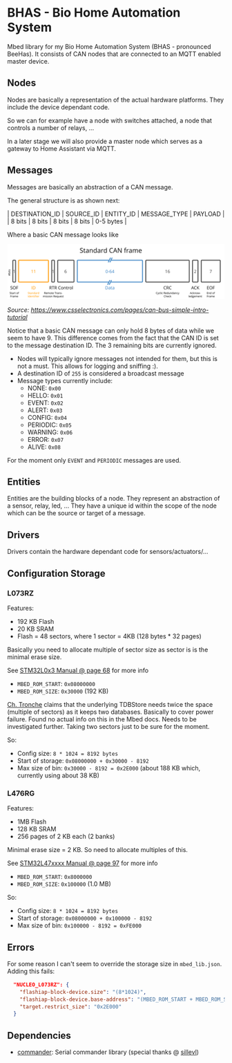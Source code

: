 # BHAS - Bio Home Automation System

Mbed library for my Bio Home Automation System (BHAS - pronounced BeeHas). It consists of CAN nodes that are connected to an MQTT enabled master device.

## Nodes

Nodes are basically a representation of the actual hardware platforms. They include the device dependant code.

So we can for example have a node with switches attached, a node that controls a number of relays, ...

In a later stage we will also provide a master node which serves as a gateway to Home Assistant via MQTT.

## Messages

Messages are basically an abstraction of a CAN message.

The general structure is as shown next:

| DESTINATION_ID | SOURCE_ID | ENTITY_ID | MESSAGE_TYPE | PAYLOAD |
| 8 bits         | 8 bits    | 8 bits    | 8 bits       | 0-5 bytes |

Where a basic CAN message looks like

![CAN Format](./img/can-format.svg)

*Source: https://www.csselectronics.com/pages/can-bus-simple-intro-tutorial*

Notice that a basic CAN message can only hold 8 bytes of data while we seem to have 9. This difference comes from the fact that the CAN ID is set to the message destination ID. The 3 remaining bits are currently ignored.

* Nodes will typically ignore messages not intended for them, but this is not a must. This allows for logging and sniffing :).
* A destination ID of `255` is considered a broadcast message
* Message types currently include:
  * NONE: `0x00`
  * HELLO: `0x01`
  * EVENT: `0x02`
  * ALERT: `0x03`
  * CONFIG: `0x04`
  * PERIODIC: `0x05`
  * WARNING: `0x06`
  * ERROR: `0x07`
  * ALIVE: `0x08`

For the moment only `EVENT` and `PERIODIC` messages are used.

## Entities

Entities are the building blocks of a node. They represent an abstraction of a sensor, relay, led, ... They have a unique id within the scope of the node which can be the source or target of a message.

## Drivers

Drivers contain the hardware dependant code for sensors/actuators/...

## Configuration Storage

### L073RZ

Features:

* 192 KB Flash
* 20 KB SRAM
* Flash = 48 sectors, where 1 sector = 4KB (128 bytes * 32 pages)

Basically you need to allocate multiple of sector size as sector is is the minimal erase size.

See [STM32L0x3 Manual @ page 68](https://www.st.com/resource/en/reference_manual/rm0367-ultralowpower-stm32l0x3-advanced-armbased-32bit-mcus-stmicroelectronics.pdf) for more info

* `MBED_ROM_START`: `0x08000000`
* `MBED_ROM_SIZE`: `0x30000` (192 KB)

[Ch. Tronche](https://tronche.com/blog/2020/03/mbed-flashiap-tdbstore-and-stm32f4-internal-flash/) claims that the underlying TDBStore needs twice the space (multiple of sectors) as it keeps two databases. Basically to cover power failure. Found no actual info on this in the Mbed docs. Needs to be investigated further. Taking two sectors just to be sure for the moment.

So:

* Config size: `8 * 1024 = 8192 bytes`
* Start of storage: `0x08000000 + 0x30000 - 8192`
* Max size of bin: `0x30000 - 8192 = 0x2E000` (about 188 KB which, currently using about 38 KB)

### L476RG

Features:

* 1MB Flash
* 128 KB SRAM
* 256 pages of 2 KB each (2 banks)

Minimal erase size = 2 KB. So need to allocate multiples of this.

See [STM32L47xxxx Manual @ page 97](https://www.st.com/resource/en/reference_manual/rm0351-stm32l47xxx-stm32l48xxx-stm32l49xxx-and-stm32l4axxx-advanced-armbased-32bit-mcus-stmicroelectronics.pdf) for more info

* `MBED_ROM_START`: `0x8000000`
* `MBED_ROM_SIZE`: `0x100000` (1.0 MB)

So:

* Config size: `8 * 1024 = 8192 bytes`
* Start of storage: `0x08000000 + 0x100000 - 8192`
* Max size of bin: `0x100000 - 8192 = 0xFE000`

## Errors

For some reason I can't seem to override the storage size in `mbed_lib.json`. Adding this fails:

```json
  "NUCLEO_L073RZ": {
    "flashiap-block-device.size": "(8*1024)",
    "flashiap-block-device.base-address": "(MBED_ROM_START + MBED_ROM_SIZE - (8*1024))",
    "target.restrict_size": "0x2E000"
  }
```

## Dependencies

* [commander](https://github.com/BioBoost/mbed-commander): Serial commander library (special thanks @ [sillevl](https://github.com/sillevl))
